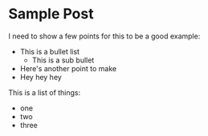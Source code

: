Sample Post
===========

I need to show a few points for this to be a good example:

* This is a bullet list
	* This is a sub bullet
* Here's another point to make
* Hey hey hey

This is a list of things:

* one
* two
* three

